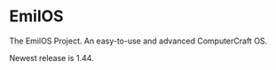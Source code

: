 # EmilOS
The EmilOS Project. An easy-to-use and advanced ComputerCraft OS.

Newest release is 1.44.
